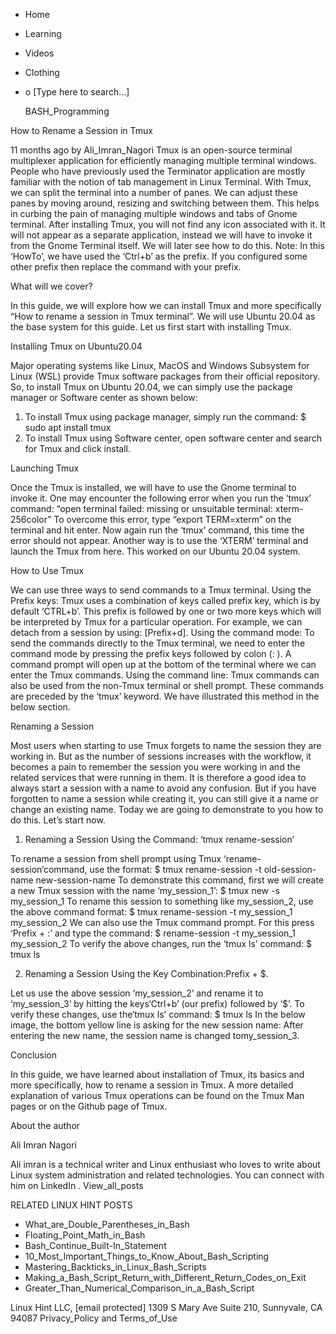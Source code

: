 





















































* Home
* Learning
* Videos
* Clothing
*
  o [Type here to search...]


   BASH_Programming


How to Rename a Session in Tmux

11 months ago
by Ali_Imran_Nagori
Tmux is an open-source terminal multiplexer application for efficiently
managing multiple terminal windows. People who have previously used the
Terminator application are mostly familiar with the notion of tab management in
Linux Terminal. With Tmux, we can split the terminal into a number of panes. We
can adjust these panes by moving around, resizing and switching between them.
This helps in curbing the pain of managing multiple windows and tabs of Gnome
terminal.
After installing Tmux, you will not find any icon associated with it. It will
not appear as a separate application, instead we will have to invoke it from
the Gnome Terminal itself. We will later see how to do this.
Note: In this ‘HowTo’, we have used the ‘Ctrl+b’ as the prefix. If you
configured some other prefix then replace the command with your prefix.

What will we cover?

In this guide, we will explore how we can install Tmux and more specifically
“How to rename a session in Tmux terminal”. We will use Ubuntu 20.04 as the
base system for this guide. Let us first start with installing Tmux.

Installing Tmux on Ubuntu20.04

Major operating systems like Linux, MacOS and Windows Subsystem for Linux (WSL)
provide Tmux software packages from their official repository. So, to install
Tmux on Ubuntu 20.04, we can simply use the package manager or Software center
as shown below:
1. To install Tmux using package manager, simply run the command:
$ sudo apt install tmux
2. To install Tmux using Software center, open software center and search for
Tmux and click install.

Launching Tmux

Once the Tmux is installed, we will have to use the Gnome terminal to invoke
it. One may encounter the following error when you run the ‘tmux’ command:
“open terminal failed: missing or unsuitable terminal: xterm-256color”
To overcome this error, type “export TERM=xterm” on the terminal and hit enter.
Now again run the ‘tmux’ command, this time the error should not appear.
Another way is to use the ‘XTERM’ terminal and launch the Tmux from here. This
worked on our Ubuntu 20.04 system.

How to Use Tmux

We can use three ways to send commands to a Tmux terminal.
Using the Prefix keys: Tmux uses a combination of keys called prefix key, which
is by default ‘CTRL+b’. This prefix is followed by one or two more keys which
will be interpreted by Tmux for a particular operation. For example, we can
detach from a session by using: [Prefix+d].
Using the command mode: To send the commands directly to the Tmux terminal, we
need to enter the command mode by pressing the prefix keys followed by colon (:
). A command prompt will open up at the bottom of the terminal where we can
enter the Tmux commands.
Using the command line: Tmux commands can also be used from the non-Tmux
terminal or shell prompt. These commands are preceded by the ‘tmux’ keyword. We
have illustrated this method in the below section.

Renaming a Session

Most users when starting to use Tmux forgets to name the session they are
working in. But as the number of sessions increases with the workflow, it
becomes a pain to remember the session you were working in and the related
services that were running in them. It is therefore a good idea to always start
a session with a name to avoid any confusion. But if you have forgotten to name
a session while creating it, you can still give it a name or change an existing
name. Today we are going to demonstrate to you how to do this. Let’s start now.

1. Renaming a Session Using the Command: ‘tmux rename-session’

To rename a session from shell prompt using Tmux ‘rename-session’command, use
the format:
$ tmux rename-session -t old-session-name new-session-name
To demonstrate this command, first we will create a new Tmux session with the
name ‘my_session_1’:
$ tmux new -s my_session_1
To rename this session to something like my_session_2, use the above command
format:
$ tmux rename-session -t my_session_1 my_session_2
We can also use the Tmux command prompt. For this press ‘Prefix + :’ and type
the command:
$ rename-session -t my_session_1 my_session_2
To verify the above changes, run the ‘tmux ls’ command:
$ tmux ls

2. Renaming a Session Using the Key Combination:Prefix + $.

Let us use the above session ‘my_session_2’ and rename it to ‘my_session_3’ by
hitting the keys‘Ctrl+b’ (our prefix) followed by ‘$’. To verify these changes,
use the‘tmux ls’ command:
$ tmux ls
In the below image, the bottom yellow line is asking for the new session name:
After entering the new name, the session name is changed tomy_session_3.

Conclusion

In this guide, we have learned about installation of Tmux, its basics and more
specifically, how to rename a session in Tmux. A more detailed explanation of
various Tmux operations can be found on the Tmux Man pages or on the Github
page of Tmux.


About the author


Ali Imran Nagori

Ali imran is a technical writer and Linux enthusiast who loves to write about
Linux system administration and related technologies. You can connect with him
on LinkedIn
.
View_all_posts

RELATED LINUX HINT POSTS


* What_are_Double_Parentheses_in_Bash
* Floating_Point_Math_in_Bash
* Bash_Continue_Built-In_Statement
* 10_Most_Important_Things_to_Know_About_Bash_Scripting
* Mastering_Backticks_in_Linux_Bash_Scripts
* Making_a_Bash_Script_Return_with_Different_Return_Codes_on_Exit
* Greater_Than_Numerical_Comparison_in_a_Bash_Script

Linux Hint LLC, [email protected]
1309 S Mary Ave Suite 210, Sunnyvale, CA 94087
 Privacy_Policy and Terms_of_Use
